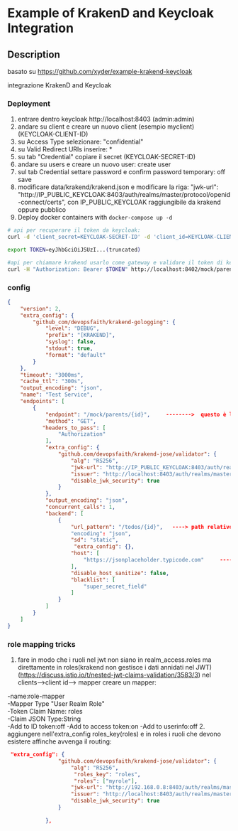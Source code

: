 # Example of KrakenD and Keycloak Integration

## Description

basato su https://github.com/xyder/example-krakend-keycloak

integrazione KrakenD and Keycloak

### Deployment

1. entrare dentro keycloak http://localhost:8403   (admin:admin)
2. andare su client e creare un nuovo client (esempio myclient) (KEYCLOAK-CLIENT-ID)
3. su Access Type selezionare: "confidential"
4. su Valid Redirect URIs inserire: *
5. su tab "Credential" copiare il secret (KEYCLOAK-SECRET-ID)
6. andare su users e creare un nuovo user: create user
7. sul tab Credential settare password e confirm password  temporary: off save 
8. modificare data/krakend/krakend.json e modificare la riga:
"jwk-url": "http://IP_PUBLIC_KEYCLOAK:8403/auth/realms/master/protocol/openid-connect/certs",
con IP_PUBLIC_KEYCLOAK raggiungibile da krakend oppure pubblico
9. Deploy docker containers with `docker-compose up -d`


```bash
# api per recuperare il token da keycloak:
curl -d 'client_secret=KEYCLOAK-SECRET-ID' -d 'client_id=KEYCLOAK-CLIENT-ID' -d 'username=valerio' -d 'password=valerio' -d 'grant_type=password' 'http://localhost:8403/auth/realms/master/protocol/openid-connect/token' 

export TOKEN=eyJhbGciOiJSUzI...(truncated)

#api per chiamare krakend usarlo come gateway e validare il token di keycloak:
curl -H "Authorization: Bearer $TOKEN" http://localhost:8402/mock/parents/1 -i


```

### config
```json
{
    "version": 2,
    "extra_config": {
        "github_com/devopsfaith/krakend-gologging": {
            "level": "DEBUG",
            "prefix": "[KRAKEND]",
            "syslog": false,
            "stdout": true,
            "format": "default"
        }
    },
    "timeout": "3000ms",
    "cache_ttl": "300s",
    "output_encoding": "json",
    "name": "Test Service",
    "endpoints": [
        {
            "endpoint": "/mock/parents/{id}",     -------->  questo è l'end-point richiamabile su krakend
            "method": "GET",
           "headers_to_pass": [
                "Authorization"
            ],
            "extra_config": {
                "github.com/devopsfaith/krakend-jose/validator": {
                    "alg": "RS256",
					"jwk-url": "http://IP_PUBLIC_KEYCLOAK:8403/auth/realms/master/protocol/openid-connect/certs",   ----> ip pubblico raggiungibile da krakend
                    "issuer": "http://localhost:8403/auth/realms/master",    ----> lasciare localhost (è proprio iss definito nel token)
                    "disable_jwk_security": true
                }
            },
            "output_encoding": "json",
            "concurrent_calls": 1,
            "backend": [
                {
                    "url_pattern": "/todos/{id}",   ----> path relativo da richiamare rispetto a https://jsonplaceholder.typicode.com
                    "encoding": "json",
                    "sd": "static",
                     "extra_config": {},
                    "host": [
                        "https://jsonplaceholder.typicode.com"     ----->  base url dove girare la richiesta
                    ],
                    "disable_host_sanitize": false,
                    "blacklist": [
                        "super_secret_field"
                    ]
                }
            ]
        }
    ]
}
```


### role mapping tricks
1. fare in modo che i ruoli nel jwt non siano in realm_access.roles ma direttamente in roles(krakend non gestisce i dati annidati nel JWT) (https://discuss.istio.io/t/nested-jwt-claims-validation/3583/3)
nel clients-->client id--> mapper creare un mapper: 

-name:role-mapper  
-Mapper Type "User Realm Role"  
-Token Claim Name: roles  
-Claim JSON Type:String  
-Add to ID token:off 
-Add to access token:on 
-Add to userinfo:off
2. aggiungere nell'extra_config roles_key(roles) e in roles i ruoli che devono esistere affinche avvenga il routing:
```json
 "extra_config": {
                "github.com/devopsfaith/krakend-jose/validator": {
                    "alg": "RS256",
					 "roles_key": "roles",
                     "roles": ["myrole"],
					"jwk-url": "http://192.168.0.8:8403/auth/realms/master/protocol/openid-connect/certs",
                    "issuer": "http://localhost:8403/auth/realms/master",
                    "disable_jwk_security": true
                }
				
            },
```			

